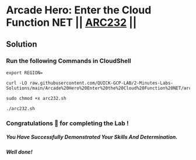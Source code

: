 # Arcade Hero: Enter the Cloud Function NET || [ARC232](https://www.cloudskillsboost.google/focuses/98841?parent=catalog) ||

## Solution 

### Run the following Commands in CloudShell

```
export REGION=
```
```
curl -LO raw.githubusercontent.com/QUICK-GCP-LAB/2-Minutes-Labs-Solutions/main/Arcade%20Hero%20Enter%20the%20Cloud%20Function%20NET/arc232.sh

sudo chmod +x arc232.sh

./arc232.sh
```

### Congratulations 🎉 for completing the Lab !

##### *You Have Successfully Demonstrated Your Skills And Determination.*

#### *Well done!*

